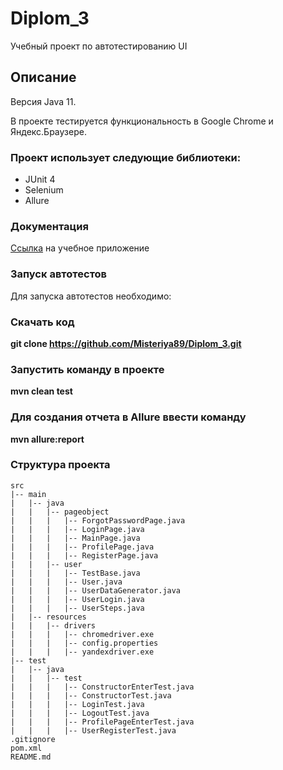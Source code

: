 # Diplom_3

Учебный проект по автотестированию UI

## Описание

Версия Java 11.

В проекте тестируется функциональность в Google Chrome и Яндекс.Браузере.

### Проект использует следующие библиотеки:

* JUnit 4
* Selenium
* Allure


### Документация

[Ссылка](https://stellarburgers.nomoreparties.site/)  на учебное приложение

### Запуск автотестов

Для запуска автотестов необходимо:

### Скачать код

**git clone https://github.com/Misteriya89/Diplom_3.git**

### Запустить команду в проекте

**mvn clean test**

### Для создания отчета в Allure ввести команду

**mvn allure:report**

### Структура проекта

```
src
|-- main
|   |-- java
|   |   |-- pageobject
|   |   |   |-- ForgotPasswordPage.java
|   |   |   |-- LoginPage.java
|   |   |   |-- MainPage.java
|   |   |   |-- ProfilePage.java
|   |   |   |-- RegisterPage.java
|   |   |-- user
|   |   |   |-- TestBase.java
|   |   |   |-- User.java
|   |   |   |-- UserDataGenerator.java
|   |   |   |-- UserLogin.java
|   |   |   |-- UserSteps.java
|   |-- resources
|   |   |-- drivers
|   |   |   |-- chromedriver.exe
|   |   |   |-- config.properties
|   |   |   |-- yandexdriver.exe
|-- test
|   |-- java
|   |   |-- test
|   |   |   |-- ConstructorEnterTest.java
|   |   |   |-- ConstructorTest.java
|   |   |   |-- LoginTest.java
|   |   |   |-- LogoutTest.java
|   |   |   |-- ProfilePageEnterTest.java
|   |   |   |-- UserRegisterTest.java
.gitignore
pom.xml
README.md
```
